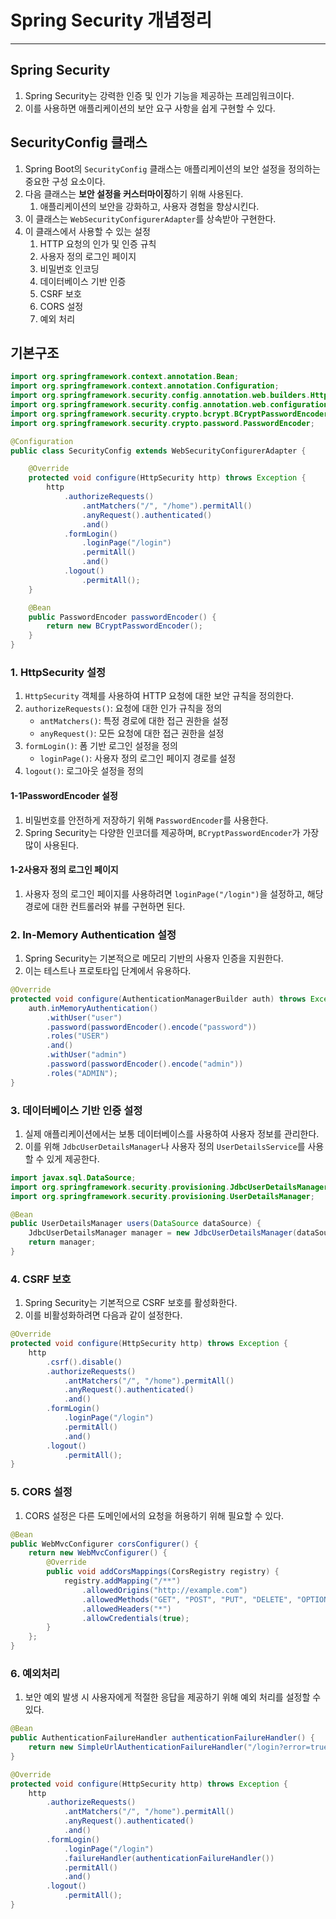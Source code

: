 # Spring Security 개념정리 

---

>

## Spring Security 

1. Spring Security는 강력한 인증 및 인가 기능을 제공하는 프레임워크이다. 
2. 이를 사용하면 애플리케이션의 보안 요구 사항을 쉽게 구현할 수 있다. 

## SecurityConfig 클래스 

1. Spring Boot의 `SecurityConfig` 클래스는 애플리케이션의 보안 설정을 정의하는 중요한 구성 요소이다. 
2. 다음 클래스는 **보안 설정을 커스터마이징**하기 위해 사용된다.
   1. 애플리케이션의 보안을 강화하고, 사용자 경험을 향상시킨다. 
3. 이 클래스는 `WebSecurityConfigurerAdapter`를 상속받아 구현한다. 
4. 이 클래스에서 사용할 수 있는 설정 
   1. HTTP 요청의 인가 및 인증 규칙 
   2. 사용자 정의 로그인 페이지
   3. 비밀번호 인코딩
   4. 데이터베이스 기반 인증
   5. CSRF 보호
   6. CORS 설정 
   7. 예외 처리

## 기본구조

```java
import org.springframework.context.annotation.Bean;
import org.springframework.context.annotation.Configuration;
import org.springframework.security.config.annotation.web.builders.HttpSecurity;
import org.springframework.security.config.annotation.web.configuration.WebSecurityConfigurerAdapter;
import org.springframework.security.crypto.bcrypt.BCryptPasswordEncoder;
import org.springframework.security.crypto.password.PasswordEncoder;

@Configuration
public class SecurityConfig extends WebSecurityConfigurerAdapter {

    @Override
    protected void configure(HttpSecurity http) throws Exception {
        http
            .authorizeRequests()
                .antMatchers("/", "/home").permitAll()
                .anyRequest().authenticated()
                .and()
            .formLogin()
                .loginPage("/login")
                .permitAll()
                .and()
            .logout()
                .permitAll();
    }

    @Bean
    public PasswordEncoder passwordEncoder() {
        return new BCryptPasswordEncoder();
    }
}
```

### 1. HttpSecurity 설정

1. `HttpSecurity` 객체를 사용하여 HTTP 요청에 대한 보안 규칙을 정의한다. 
2. `authorizeRequests()`: 요청에 대한 인가 규칙을 정의
   - `antMatchers()`: 특정 경로에 대한 접근 권한을 설정
   - `anyRequest()`: 모든 요청에 대한 접근 권한을 설정
3. `formLogin()`: 폼 기반 로그인 설정을 정의
   - `loginPage()`: 사용자 정의 로그인 페이지 경로를 설정
4. `logout()`: 로그아웃 설정을 정의

#### 1-1PasswordEncoder 설정

1. 비밀번호를 안전하게 저장하기 위해 `PasswordEncoder`를 사용한다. 
2. Spring Security는 다양한 인코더를 제공하며, `BCryptPasswordEncoder`가 가장 많이 사용된다. 

#### 1-2사용자 정의 로그인 페이지

1. 사용자 정의 로그인 페이지를 사용하려면 `loginPage("/login")`을 설정하고, 해당 경로에 대한 컨트롤러와 뷰를 구현하면 된다. 



### 2. In-Memory Authentication 설정

1. Spring Security는 기본적으로 메모리 기반의 사용자 인증을 지원한다. 
2. 이는 테스트나 프로토타입 단계에서 유용하다. 

```java
@Override
protected void configure(AuthenticationManagerBuilder auth) throws Exception {
    auth.inMemoryAuthentication()
        .withUser("user")
        .password(passwordEncoder().encode("password"))
        .roles("USER")
        .and()
        .withUser("admin")
        .password(passwordEncoder().encode("admin"))
        .roles("ADMIN");
}
```



### 3. 데이터베이스 기반 인증 설정 

1. 실제 애플리케이션에서는 보통 데이터베이스를 사용하여 사용자 정보를 관리한다. 
2. 이를 위해 `JdbcUserDetailsManager`나 사용자 정의 `UserDetailsService`를 사용할 수 있게 제공한다. 

```java
import javax.sql.DataSource;
import org.springframework.security.provisioning.JdbcUserDetailsManager;
import org.springframework.security.provisioning.UserDetailsManager;

@Bean
public UserDetailsManager users(DataSource dataSource) {
    JdbcUserDetailsManager manager = new JdbcUserDetailsManager(dataSource);
    return manager;
}
```



### 4. CSRF 보호

1. Spring Security는 기본적으로 CSRF 보호를 활성화한다. 
2. 이를 비활성화하려면 다음과 같이 설정한다. 

```java
@Override
protected void configure(HttpSecurity http) throws Exception {
    http
        .csrf().disable()
        .authorizeRequests()
            .antMatchers("/", "/home").permitAll()
            .anyRequest().authenticated()
            .and()
        .formLogin()
            .loginPage("/login")
            .permitAll()
            .and()
        .logout()
            .permitAll();
}
```



### 5. CORS 설정

1. CORS 설정은 다른 도메인에서의 요청을 허용하기 위해 필요할 수 있다.

```java
@Bean
public WebMvcConfigurer corsConfigurer() {
    return new WebMvcConfigurer() {
        @Override
        public void addCorsMappings(CorsRegistry registry) {
            registry.addMapping("/**")
                .allowedOrigins("http://example.com")
                .allowedMethods("GET", "POST", "PUT", "DELETE", "OPTIONS")
                .allowedHeaders("*")
                .allowCredentials(true);
        }
    };
}
```



### 6. 예외처리 

1. 보안 예외 발생 시 사용자에게 적절한 응답을 제공하기 위해 예외 처리를 설정할 수 있다.

```java
@Bean
public AuthenticationFailureHandler authenticationFailureHandler() {
    return new SimpleUrlAuthenticationFailureHandler("/login?error=true");
}
```

```java
@Override
protected void configure(HttpSecurity http) throws Exception {
    http
        .authorizeRequests()
            .antMatchers("/", "/home").permitAll()
            .anyRequest().authenticated()
            .and()
        .formLogin()
            .loginPage("/login")
            .failureHandler(authenticationFailureHandler())
            .permitAll()
            .and()
        .logout()
            .permitAll();
}
```



